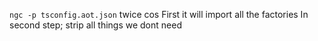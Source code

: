 `ngc -p tsconfig.aot.json`  twice cos
First it will import all the factories
In second step; strip all things we dont need
